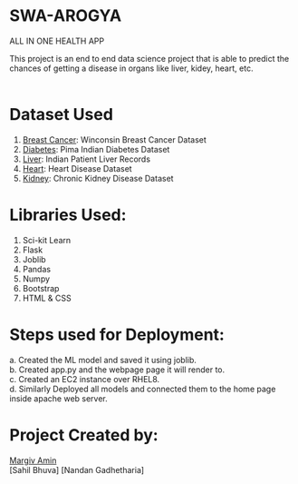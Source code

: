 # SWA-AROGYA
ALL IN ONE HEALTH APP

This project is an end to end data science project that is able to predict the chances of getting a disease in organs like liver, kidey, heart, etc.<br><br>


# Dataset Used
1. [Breast Cancer](https://www.kaggle.com/uciml/breast-cancer-wisconsin-data): Winconsin Breast Cancer Dataset
2. [Diabetes](https://www.kaggle.com/uciml/pima-indians-diabetes-database): Pima Indian Diabetes Dataset
3. [Liver](https://www.kaggle.com/uciml/indian-liver-patient-records): Indian Patient Liver Records
4. [Heart](https://www.kaggle.com/ronitf/heart-disease-uci): Heart Disease Dataset
5. [Kidney](https://www.kaggle.com/mansoordaku/ckdisease): Chronic Kidney Disease Dataset

# Libraries Used:
 1. Sci-kit Learn
 2. Flask
 3. Joblib
 4. Pandas
 5. Numpy
 6. Bootstrap
 7. HTML & CSS
 
 
 
 # Steps used for Deployment:
 a. Created the ML model and saved it using joblib.<br>
 b. Created app.py and the webpage page it will render to.<br>
 c. Created an EC2 instance over RHEL8.<br>
 d. Similarly Deployed all models and connected them to the home page inside apache web server.<br>
 
 # Project Created by:
  [Margiv Amin](https://www.linkedin.com/in/margivkumar-amin-7113951b3/)        
  [Sahil Bhuva]
  [Nandan Gadhetharia]
 

